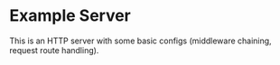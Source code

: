 # Example Server
This is an HTTP server with some basic configs (middleware chaining, request route handling).
